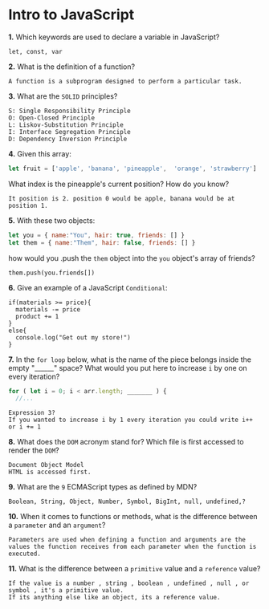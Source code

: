 # Intro to JavaScript

**1.** Which keywords are used to declare a variable in JavaScript?
<!-- enter you answer in the space below -->
```
let, const, var
```
**2.** What is the definition of a function?
<!-- enter you answer in the space below -->
```
A function is a subprogram designed to perform a particular task.
```
**3.** What are the `SOLID` principles?
<!-- enter you answer in the space below -->
```
S: Single Responsibility Principle
O: Open-Closed Principle
L: Liskov-Substitution Principle
I: Interface Segregation Principle
D: Dependency Inversion Principle

```
**4.** Given this array: 
```js
let fruit = ['apple', 'banana', 'pineapple',  'orange', 'strawberry']
``` 
What index is the pineapple's current position? How do you know?
<!-- enter you answer in the space below -->
```
It position is 2. position 0 would be apple, banana would be at position 1.
```
**5.** With these two objects: 
```js
let you = { name:"You", hair: true, friends: [] }
let them = { name:"Them", hair: false, friends: [] }
```
how would you .push the `them` object into the `you` object's array of friends?
<!-- enter you answer in the space below -->
```
them.push(you.friends[])

```

**6.** Give an example of a JavaScript `Conditional`:
<!-- enter you answer in the space below -->
```
if(materials >= price){
  materials -= price
  product += 1
}
else{
  console.log("Get out my store!")
}

```
**7.** In the `for loop` below, what is the name of the piece belongs inside the empty "______" space? What would you put here to increase `i` by one on every iteration?
```js
for ( let i = 0; i < arr.length; _______ ) {
  //...
```
<!-- enter you answer in the space below -->
```
Expression 3? 
If you wanted to increase i by 1 every iteration you could write i++ or i += 1
```
**8.** What does the `DOM` acronym stand for? Which file is first accessed to render the `DOM`?
<!-- enter you answer in the space below -->
```
Document Object Model
HTML is accessed first.

```

**9.** What are the `9` ECMAScript types as defined by MDN?
<!-- enter you answer in the space below -->
```
Boolean, String, Object, Number, Symbol, BigInt, null, undefined,?

```
**10.** When it comes to functions or methods, what is the difference between a `parameter` and an `argument`?
<!-- enter you answer in the space below -->
```
Parameters are used when defining a function and arguments are the values the function receives from each parameter when the function is executed.

```
**11.** What is the difference between a `primitive` value and a `reference` value?
<!-- enter you answer in the space below -->
```
If the value is a number , string , boolean , undefined , null , or symbol , it's a primitive value.
If its anything else like an object, its a reference value.

```